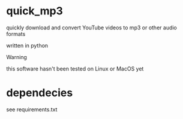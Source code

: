 # quick_mp3
quickly download and convert YouTube videos to mp3 or other audio formats

written in python

> [!WARNING]
> this software hasn't been tested on Linux or MacOS yet
# dependecies
see requirements.txt

